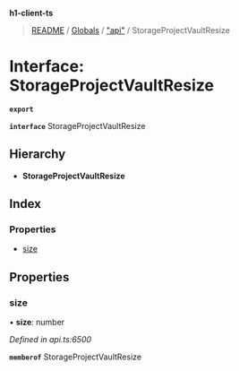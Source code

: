 **h1-client-ts**

> [README](../README.md) / [Globals](../globals.md) / ["api"](../modules/_api_.md) / StorageProjectVaultResize

# Interface: StorageProjectVaultResize

**`export`** 

**`interface`** StorageProjectVaultResize

## Hierarchy

* **StorageProjectVaultResize**

## Index

### Properties

* [size](_api_.storageprojectvaultresize.md#size)

## Properties

### size

•  **size**: number

*Defined in api.ts:6500*

**`memberof`** StorageProjectVaultResize
